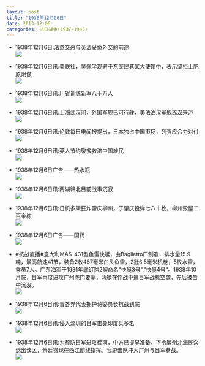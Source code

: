 ```yaml
---
layout: post
title: "1938年12月06日"
date: 2013-12-06
categories: 抗日战争(1937-1945)
---
```


<meta name="referrer" content="no-referrer" />

- 1938年12月6日:法意交恶与英法妥协外交的前途 <br/><img src="https://ww4.sinaimg.cn/large/aca367d8jw1ebadymq43fj20cs0jqtfr.jpg" />

- 1938年12月6日讯:美联社，吴佩孚现避于东交民巷某大使馆中，表示坚拒土肥原阴谋 <br/><img src="https://ww1.sinaimg.cn/large/aca367d8jw1ebac88qozpj206505m74q.jpg" />

- 1938年12月6日讯:川省训练新军八十万人 <br/><img src="https://ww3.sinaimg.cn/large/aca367d8jw1ebaahttsr5j204q05u74k.jpg" />

- 1938年12月6日讯:上海武汉间，外国军舰已可行驶，美法泊汉军舰离汉来沪 <br/><img src="https://ww1.sinaimg.cn/large/aca367d8jw1eba8rb8wxbj20as0bnwge.jpg" />

- 1938年12月6日讯:伦敦每日电闻报提出，日本独占中国市场，列强应合力对付 <br/><img src="https://ww1.sinaimg.cn/large/aca367d8jw1eba5aiw6gzj20cs0bomzi.jpg" />

- 1938年12月6日讯:英人节约聚餐救济中国难民 <br/><img src="https://ww3.sinaimg.cn/large/aca367d8jw1eba3k3udm9j20cs0mq428.jpg" />

- 1938年12月6日广告——热水瓶 <br/><img src="https://ww1.sinaimg.cn/large/aca367d8jw1eba1tmo82fj209d0gvgo1.jpg" />

- 1938年12月6日讯:两湖赣北目前战事沉寂 <br/><img src="https://ww2.sinaimg.cn/large/aca367d8jw1eb9wmc31fmj20cs0t4wjs.jpg" />

- 1938年12月6日讯:日机多架狂炸肇庆柳州，于肇庆投弹七八十枚，柳州毁屋二百余栋 <br/><img src="https://ww1.sinaimg.cn/large/aca367d8jw1eb9uvy6xd4j20cs0mjtd0.jpg" />

- 1938年12月6日广告——国药 <br/><img src="https://ww2.sinaimg.cn/large/aca367d8jw1eb9t5i9wokj20pa0hgtgz.jpg" />

- #抗战直播#意大利MAS-431型鱼雷快艇，由Baglietto厂制造，排水量15.9吨，最高航速41节，装备2枚457毫米白头鱼雷，2挺6.5毫米机枪，5枚水雷，乘员7人。广东海军于1931年底订购2艘命名"快艇3号","快艇4号"。1938年10月底，日军再度进攻广州虎门要塞，两艇在作战中遭日军战机空袭，先后被击中沉没。 <br/><img src="https://ww1.sinaimg.cn/large/aca367d8jw1eb9r4m3570j20cs0hkjto.jpg" />

- 1938年12月6日讯:晋各界代表拥护蒋委员长抗战到底 <br/><img src="https://ww4.sinaimg.cn/large/aca367d8jw1eb9polbdu1j208k0bwdh6.jpg" />

- 1938年12月6日讯:侵入深圳的日军击毙印度兵多名 <br/><img src="https://ww1.sinaimg.cn/large/aca367d8jw1eb9ny6ec8yj20510bh753.jpg" />

- 1938年12月6日讯:为预防日军进攻桂南，中方已提早准备，下令廉州北海民众退出该区，蔡廷锴现在西江前线指挥。我游击队冲入广州与日军巷战。 <br/><img src="https://ww1.sinaimg.cn/large/aca367d8jw1eb9m7r7okqj20cs1e3tfd.jpg" />

